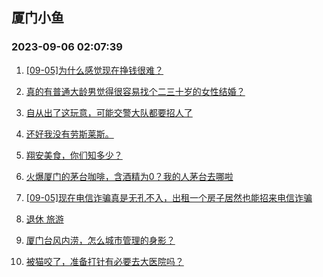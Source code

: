 ## 厦门小鱼 
### 2023-09-06 02:07:39

1. [[09-05]为什么感觉现在挣钱很难？](http://bbs.xmfish.com/read-htm-tid-18066551.html)

2. [真的有普通大龄男觉得很容易找个二三十岁的女性结婚？](http://bbs.xmfish.com/read-htm-tid-18066432.html)

3. [自从出了这玩意，可能交警大队都要招人了](http://bbs.xmfish.com/read-htm-tid-18066697.html)

4. [还好我没有劳斯莱斯。](http://bbs.xmfish.com/read-htm-tid-18066632.html)

5. [翔安美食，你们知多少？](http://bbs.xmfish.com/read-htm-tid-18066649.html)

6. [火爆厦门的茅台咖啡，含酒精为0？我的人茅台去哪啦](http://bbs.xmfish.com/read-htm-tid-18066425.html)

7. [[09-05]现在电信诈骗真是无孔不入，出租一个房子居然也能招来电信诈骗](http://bbs.xmfish.com/read-htm-tid-18066444.html)

8. [退休  旅游](http://bbs.xmfish.com/read-htm-tid-18066403.html)

9. [厦门台风内涝，怎么城市管理的身影？](http://bbs.xmfish.com/read-htm-tid-18066701.html)

10. [被猫咬了，准备打针有必要去大医院吗？](http://bbs.xmfish.com/read-htm-tid-18066416.html)


